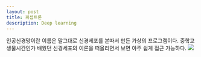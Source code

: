 ```yaml
---
layout: post
title: 퍼셉트론
description: Deep learning
---
```



인공신경망이란 이름은 말그대로 신경세포를 본따서 만든 가상의 프로그램이다.
중학교 생물시간인가 배웠던 신경세포의 이론을 떠올리면서 보면 아주 쉽게 접근 가능하다.
<img src="{{ 'assets/images/deep_learning/2018-10-04/neuron.png' | relative_url }}">
